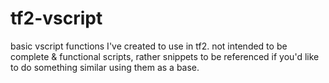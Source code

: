 # tf2-vscript

basic vscript functions I've created to use in tf2. not intended to be complete & functional scripts, rather snippets to be referenced if you'd like to do something similar using them as a base.
